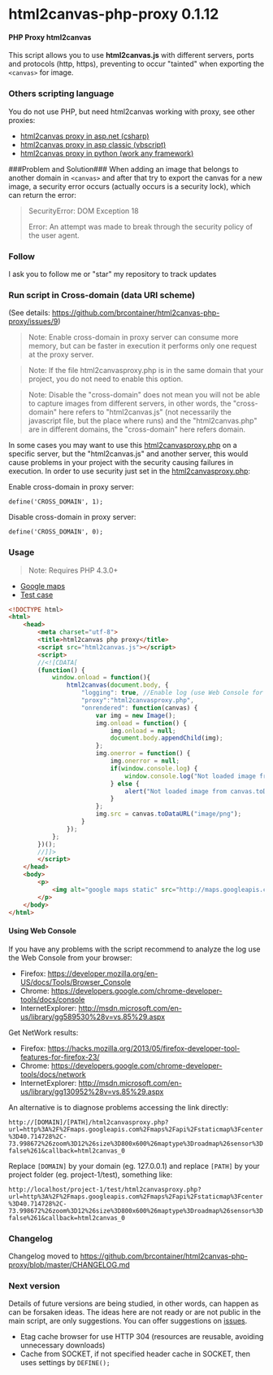 html2canvas-php-proxy 0.1.12
=====================

#### PHP Proxy html2canvas ####

This script allows you to use **html2canvas.js** with different servers, ports and protocols (http, https),
preventing to occur "tainted" when exporting the `<canvas>` for image.

### Others scripting language ###

You do not use PHP, but need html2canvas working with proxy, see other proxies:

* [html2canvas proxy in asp.net (csharp)](https://github.com/brcontainer/html2canvas-csharp-proxy)
* [html2canvas proxy in asp classic (vbscript)](https://github.com/brcontainer/html2canvas-asp-vbscript-proxy)
* [html2canvas proxy in python (work any framework)](https://github.com/brcontainer/html2canvas-proxy-python)

###Problem and Solution###
When adding an image that belongs to another domain in `<canvas>` and after that try to export the canvas
for a new image, a security error occurs (actually occurs is a security lock), which can return the error:

> SecurityError: DOM Exception 18
>
> Error: An attempt was made to break through the security policy of the user agent.

### Follow ###

I ask you to follow me or "star" my repository to track updates

### Run script in Cross-domain (data URI scheme) ###

(See details: https://github.com/brcontainer/html2canvas-php-proxy/issues/9)

> Note: Enable cross-domain in proxy server can consume more memory, but can be faster in execution it performs only one request at the proxy server.

> Note: If the file html2canvasproxy.php is in the same domain that your project, you do not need to enable this option.

> Note: Disable the "cross-domain" does not mean you will not be able to capture images from different servers, in other words, the "cross-domain" here refers to "html2canvas.js" (not necessarily the javascript file, but the place where runs) and the "html2canvas.php" are in different domains, the "cross-domain" here refers domain. 

In some cases you may want to use this [html2canvasproxy.php](https://github.com/brcontainer/html2canvas-php-proxy/blob/master/html2canvasproxy.php) on a specific server, but the "html2canvas.js" and another server, this would cause problems in your project with the security causing failures in execution. In order to use security just set in the [html2canvasproxy.php](https://github.com/brcontainer/html2canvas-php-proxy/blob/master/html2canvasproxy.php):

Enable cross-domain in proxy server:

`define('CROSS_DOMAIN', 1);`

Disable cross-domain in proxy server:

`define('CROSS_DOMAIN', 0);`

### Usage ###

> Note: Requires PHP 4.3.0+

* [Google maps](https://github.com/brcontainer/html2canvas-php-proxy/blob/master/examples/google-maps.html)
* [Test case](https://github.com/brcontainer/html2canvas-php-proxy/blob/master/examples/usable-example.html)

```html
<!DOCTYPE html>
<html>
    <head>
        <meta charset="utf-8">
        <title>html2canvas php proxy</title>
        <script src="html2canvas.js"></script>
        <script>
        //<![CDATA[
        (function() {
            window.onload = function(){
                html2canvas(document.body, {
                    "logging": true, //Enable log (use Web Console for get Errors and Warnings)
                    "proxy":"html2canvasproxy.php",
                    "onrendered": function(canvas) {
                        var img = new Image();
                        img.onload = function() {
                            img.onload = null;
                            document.body.appendChild(img);
                        };
                        img.onerror = function() {
                            img.onerror = null;
                            if(window.console.log) {
                                window.console.log("Not loaded image from canvas.toDataURL");
                            } else {
                                alert("Not loaded image from canvas.toDataURL");
                            }
                        };
                        img.src = canvas.toDataURL("image/png");
                    }
                });
            };
        })();
        //]]>
        </script>
    </head>
    <body>
        <p>
            <img alt="google maps static" src="http://maps.googleapis.com/maps/api/staticmap?center=40.714728,-73.998672&amp;zoom=12&amp;size=800x600&amp;maptype=roadmap&amp;sensor=false">
        </p>
    </body>
</html>
```

#### Using Web Console ####

If you have any problems with the script recommend to analyze the log use the Web Console from your browser:
* Firefox: https://developer.mozilla.org/en-US/docs/Tools/Browser_Console
* Chrome: https://developers.google.com/chrome-developer-tools/docs/console
* InternetExplorer: http://msdn.microsoft.com/en-us/library/gg589530%28v=vs.85%29.aspx

Get NetWork results:
* Firefox: https://hacks.mozilla.org/2013/05/firefox-developer-tool-features-for-firefox-23/
* Chrome: https://developers.google.com/chrome-developer-tools/docs/network
* InternetExplorer: http://msdn.microsoft.com/en-us/library/gg130952%28v=vs.85%29.aspx

An alternative is to diagnose problems accessing the link directly:

`http://[DOMAIN]/[PATH]/html2canvasproxy.php?url=http%3A%2F%2Fmaps.googleapis.com%2Fmaps%2Fapi%2Fstaticmap%3Fcenter%3D40.714728%2C-73.998672%26zoom%3D12%26size%3D800x600%26maptype%3Droadmap%26sensor%3Dfalse%261&callback=html2canvas_0`

Replace `[DOMAIN]` by your domain (eg. 127.0.0.1) and replace `[PATH]` by your project folder (eg. project-1/test), something like:

`http://localhost/project-1/test/html2canvasproxy.php?url=http%3A%2F%2Fmaps.googleapis.com%2Fmaps%2Fapi%2Fstaticmap%3Fcenter%3D40.714728%2C-73.998672%26zoom%3D12%26size%3D800x600%26maptype%3Droadmap%26sensor%3Dfalse%261&callback=html2canvas_0`


### Changelog ###

Changelog moved to https://github.com/brcontainer/html2canvas-php-proxy/blob/master/CHANGELOG.md


### Next version ###

Details of future versions are being studied, in other words, can happen as can be forsaken ideas.
The ideas here are not ready or are not public in the main script, are only suggestions. You can offer suggestions on [issues](https://github.com/brcontainer/html2canvas-php-proxy/issues/new).

* Etag cache browser for use HTTP 304 (resources are reusable, avoiding unnecessary downloads)
* Cache from SOCKET, if not specified header cache in SOCKET, then uses settings by `DEFINE();`
